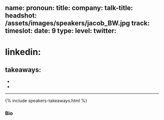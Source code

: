 name: 
pronoun: 
title: 
company: 
talk-title: 
headshot: /assets/images/speakers/jacob_BW.jpg
track: 
timeslot: 
date: 9
type: 
level: 
twitter:
 - 
# linkedin: 
takeaways:
 - 
 - 
 - 
---

<p></p>

{% include speakers-takeaways.html %}

<h3>Bio</h3>
<p></p>